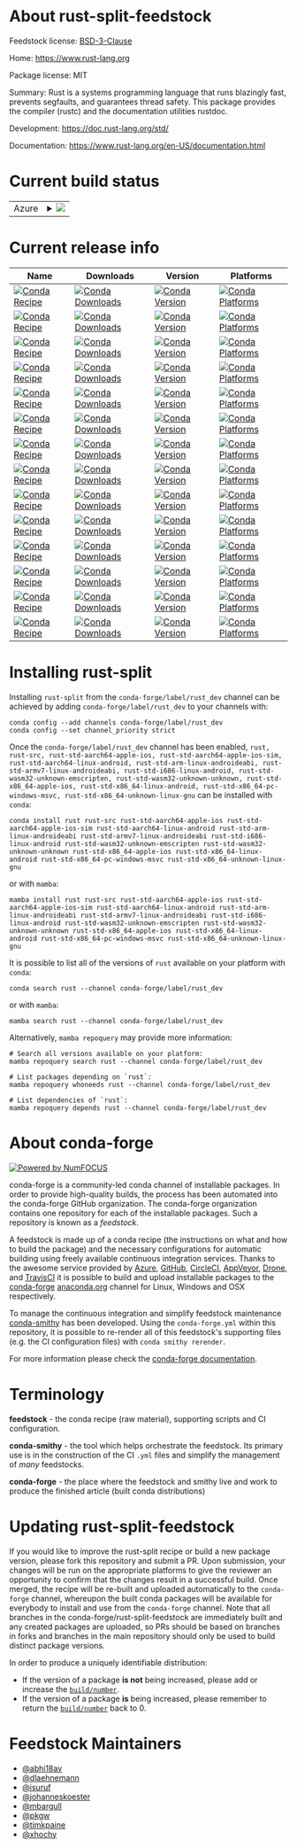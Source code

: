 About rust-split-feedstock
==========================

Feedstock license: [BSD-3-Clause](https://github.com/conda-forge/rust-feedstock/blob/main/LICENSE.txt)

Home: https://www.rust-lang.org

Package license: MIT

Summary: Rust is a systems programming language that runs blazingly fast, prevents segfaults, and guarantees thread safety.
This package provides the compiler (rustc) and the documentation utilities rustdoc.


Development: https://doc.rust-lang.org/std/

Documentation: https://www.rust-lang.org/en-US/documentation.html

Current build status
====================


<table>
    
  <tr>
    <td>Azure</td>
    <td>
      <details>
        <summary>
          <a href="https://dev.azure.com/conda-forge/feedstock-builds/_build/latest?definitionId=4321&branchName=main">
            <img src="https://dev.azure.com/conda-forge/feedstock-builds/_apis/build/status/rust-feedstock?branchName=main">
          </a>
        </summary>
        <table>
          <thead><tr><th>Variant</th><th>Status</th></tr></thead>
          <tbody><tr>
              <td>linux_64</td>
              <td>
                <a href="https://dev.azure.com/conda-forge/feedstock-builds/_build/latest?definitionId=4321&branchName=main">
                  <img src="https://dev.azure.com/conda-forge/feedstock-builds/_apis/build/status/rust-feedstock?branchName=main&jobName=linux&configuration=linux%20linux_64_" alt="variant">
                </a>
              </td>
            </tr><tr>
              <td>linux_aarch64</td>
              <td>
                <a href="https://dev.azure.com/conda-forge/feedstock-builds/_build/latest?definitionId=4321&branchName=main">
                  <img src="https://dev.azure.com/conda-forge/feedstock-builds/_apis/build/status/rust-feedstock?branchName=main&jobName=linux&configuration=linux%20linux_aarch64_" alt="variant">
                </a>
              </td>
            </tr><tr>
              <td>linux_ppc64le</td>
              <td>
                <a href="https://dev.azure.com/conda-forge/feedstock-builds/_build/latest?definitionId=4321&branchName=main">
                  <img src="https://dev.azure.com/conda-forge/feedstock-builds/_apis/build/status/rust-feedstock?branchName=main&jobName=linux&configuration=linux%20linux_ppc64le_" alt="variant">
                </a>
              </td>
            </tr><tr>
              <td>osx_64</td>
              <td>
                <a href="https://dev.azure.com/conda-forge/feedstock-builds/_build/latest?definitionId=4321&branchName=main">
                  <img src="https://dev.azure.com/conda-forge/feedstock-builds/_apis/build/status/rust-feedstock?branchName=main&jobName=osx&configuration=osx%20osx_64_" alt="variant">
                </a>
              </td>
            </tr><tr>
              <td>osx_arm64</td>
              <td>
                <a href="https://dev.azure.com/conda-forge/feedstock-builds/_build/latest?definitionId=4321&branchName=main">
                  <img src="https://dev.azure.com/conda-forge/feedstock-builds/_apis/build/status/rust-feedstock?branchName=main&jobName=osx&configuration=osx%20osx_arm64_" alt="variant">
                </a>
              </td>
            </tr><tr>
              <td>win_64</td>
              <td>
                <a href="https://dev.azure.com/conda-forge/feedstock-builds/_build/latest?definitionId=4321&branchName=main">
                  <img src="https://dev.azure.com/conda-forge/feedstock-builds/_apis/build/status/rust-feedstock?branchName=main&jobName=win&configuration=win%20win_64_" alt="variant">
                </a>
              </td>
            </tr><tr>
              <td>win_arm64</td>
              <td>
                <a href="https://dev.azure.com/conda-forge/feedstock-builds/_build/latest?definitionId=4321&branchName=main">
                  <img src="https://dev.azure.com/conda-forge/feedstock-builds/_apis/build/status/rust-feedstock?branchName=main&jobName=win&configuration=win%20win_arm64_" alt="variant">
                </a>
              </td>
            </tr>
          </tbody>
        </table>
      </details>
    </td>
  </tr>
</table>

Current release info
====================

| Name | Downloads | Version | Platforms |
| --- | --- | --- | --- |
| [![Conda Recipe](https://img.shields.io/badge/recipe-rust-green.svg)](https://anaconda.org/conda-forge/rust) | [![Conda Downloads](https://img.shields.io/conda/dn/conda-forge/rust.svg)](https://anaconda.org/conda-forge/rust) | [![Conda Version](https://img.shields.io/conda/vn/conda-forge/rust.svg)](https://anaconda.org/conda-forge/rust) | [![Conda Platforms](https://img.shields.io/conda/pn/conda-forge/rust.svg)](https://anaconda.org/conda-forge/rust) |
| [![Conda Recipe](https://img.shields.io/badge/recipe-rust--src-green.svg)](https://anaconda.org/conda-forge/rust-src) | [![Conda Downloads](https://img.shields.io/conda/dn/conda-forge/rust-src.svg)](https://anaconda.org/conda-forge/rust-src) | [![Conda Version](https://img.shields.io/conda/vn/conda-forge/rust-src.svg)](https://anaconda.org/conda-forge/rust-src) | [![Conda Platforms](https://img.shields.io/conda/pn/conda-forge/rust-src.svg)](https://anaconda.org/conda-forge/rust-src) |
| [![Conda Recipe](https://img.shields.io/badge/recipe-rust--std--aarch64--apple--ios-green.svg)](https://anaconda.org/conda-forge/rust-std-aarch64-apple-ios) | [![Conda Downloads](https://img.shields.io/conda/dn/conda-forge/rust-std-aarch64-apple-ios.svg)](https://anaconda.org/conda-forge/rust-std-aarch64-apple-ios) | [![Conda Version](https://img.shields.io/conda/vn/conda-forge/rust-std-aarch64-apple-ios.svg)](https://anaconda.org/conda-forge/rust-std-aarch64-apple-ios) | [![Conda Platforms](https://img.shields.io/conda/pn/conda-forge/rust-std-aarch64-apple-ios.svg)](https://anaconda.org/conda-forge/rust-std-aarch64-apple-ios) |
| [![Conda Recipe](https://img.shields.io/badge/recipe-rust--std--aarch64--apple--ios--sim-green.svg)](https://anaconda.org/conda-forge/rust-std-aarch64-apple-ios-sim) | [![Conda Downloads](https://img.shields.io/conda/dn/conda-forge/rust-std-aarch64-apple-ios-sim.svg)](https://anaconda.org/conda-forge/rust-std-aarch64-apple-ios-sim) | [![Conda Version](https://img.shields.io/conda/vn/conda-forge/rust-std-aarch64-apple-ios-sim.svg)](https://anaconda.org/conda-forge/rust-std-aarch64-apple-ios-sim) | [![Conda Platforms](https://img.shields.io/conda/pn/conda-forge/rust-std-aarch64-apple-ios-sim.svg)](https://anaconda.org/conda-forge/rust-std-aarch64-apple-ios-sim) |
| [![Conda Recipe](https://img.shields.io/badge/recipe-rust--std--aarch64--linux--android-green.svg)](https://anaconda.org/conda-forge/rust-std-aarch64-linux-android) | [![Conda Downloads](https://img.shields.io/conda/dn/conda-forge/rust-std-aarch64-linux-android.svg)](https://anaconda.org/conda-forge/rust-std-aarch64-linux-android) | [![Conda Version](https://img.shields.io/conda/vn/conda-forge/rust-std-aarch64-linux-android.svg)](https://anaconda.org/conda-forge/rust-std-aarch64-linux-android) | [![Conda Platforms](https://img.shields.io/conda/pn/conda-forge/rust-std-aarch64-linux-android.svg)](https://anaconda.org/conda-forge/rust-std-aarch64-linux-android) |
| [![Conda Recipe](https://img.shields.io/badge/recipe-rust--std--arm--linux--androideabi-green.svg)](https://anaconda.org/conda-forge/rust-std-arm-linux-androideabi) | [![Conda Downloads](https://img.shields.io/conda/dn/conda-forge/rust-std-arm-linux-androideabi.svg)](https://anaconda.org/conda-forge/rust-std-arm-linux-androideabi) | [![Conda Version](https://img.shields.io/conda/vn/conda-forge/rust-std-arm-linux-androideabi.svg)](https://anaconda.org/conda-forge/rust-std-arm-linux-androideabi) | [![Conda Platforms](https://img.shields.io/conda/pn/conda-forge/rust-std-arm-linux-androideabi.svg)](https://anaconda.org/conda-forge/rust-std-arm-linux-androideabi) |
| [![Conda Recipe](https://img.shields.io/badge/recipe-rust--std--armv7--linux--androideabi-green.svg)](https://anaconda.org/conda-forge/rust-std-armv7-linux-androideabi) | [![Conda Downloads](https://img.shields.io/conda/dn/conda-forge/rust-std-armv7-linux-androideabi.svg)](https://anaconda.org/conda-forge/rust-std-armv7-linux-androideabi) | [![Conda Version](https://img.shields.io/conda/vn/conda-forge/rust-std-armv7-linux-androideabi.svg)](https://anaconda.org/conda-forge/rust-std-armv7-linux-androideabi) | [![Conda Platforms](https://img.shields.io/conda/pn/conda-forge/rust-std-armv7-linux-androideabi.svg)](https://anaconda.org/conda-forge/rust-std-armv7-linux-androideabi) |
| [![Conda Recipe](https://img.shields.io/badge/recipe-rust--std--i686--linux--android-green.svg)](https://anaconda.org/conda-forge/rust-std-i686-linux-android) | [![Conda Downloads](https://img.shields.io/conda/dn/conda-forge/rust-std-i686-linux-android.svg)](https://anaconda.org/conda-forge/rust-std-i686-linux-android) | [![Conda Version](https://img.shields.io/conda/vn/conda-forge/rust-std-i686-linux-android.svg)](https://anaconda.org/conda-forge/rust-std-i686-linux-android) | [![Conda Platforms](https://img.shields.io/conda/pn/conda-forge/rust-std-i686-linux-android.svg)](https://anaconda.org/conda-forge/rust-std-i686-linux-android) |
| [![Conda Recipe](https://img.shields.io/badge/recipe-rust--std--wasm32--unknown--emscripten-green.svg)](https://anaconda.org/conda-forge/rust-std-wasm32-unknown-emscripten) | [![Conda Downloads](https://img.shields.io/conda/dn/conda-forge/rust-std-wasm32-unknown-emscripten.svg)](https://anaconda.org/conda-forge/rust-std-wasm32-unknown-emscripten) | [![Conda Version](https://img.shields.io/conda/vn/conda-forge/rust-std-wasm32-unknown-emscripten.svg)](https://anaconda.org/conda-forge/rust-std-wasm32-unknown-emscripten) | [![Conda Platforms](https://img.shields.io/conda/pn/conda-forge/rust-std-wasm32-unknown-emscripten.svg)](https://anaconda.org/conda-forge/rust-std-wasm32-unknown-emscripten) |
| [![Conda Recipe](https://img.shields.io/badge/recipe-rust--std--wasm32--unknown--unknown-green.svg)](https://anaconda.org/conda-forge/rust-std-wasm32-unknown-unknown) | [![Conda Downloads](https://img.shields.io/conda/dn/conda-forge/rust-std-wasm32-unknown-unknown.svg)](https://anaconda.org/conda-forge/rust-std-wasm32-unknown-unknown) | [![Conda Version](https://img.shields.io/conda/vn/conda-forge/rust-std-wasm32-unknown-unknown.svg)](https://anaconda.org/conda-forge/rust-std-wasm32-unknown-unknown) | [![Conda Platforms](https://img.shields.io/conda/pn/conda-forge/rust-std-wasm32-unknown-unknown.svg)](https://anaconda.org/conda-forge/rust-std-wasm32-unknown-unknown) |
| [![Conda Recipe](https://img.shields.io/badge/recipe-rust--std--x86__64--apple--ios-green.svg)](https://anaconda.org/conda-forge/rust-std-x86_64-apple-ios) | [![Conda Downloads](https://img.shields.io/conda/dn/conda-forge/rust-std-x86_64-apple-ios.svg)](https://anaconda.org/conda-forge/rust-std-x86_64-apple-ios) | [![Conda Version](https://img.shields.io/conda/vn/conda-forge/rust-std-x86_64-apple-ios.svg)](https://anaconda.org/conda-forge/rust-std-x86_64-apple-ios) | [![Conda Platforms](https://img.shields.io/conda/pn/conda-forge/rust-std-x86_64-apple-ios.svg)](https://anaconda.org/conda-forge/rust-std-x86_64-apple-ios) |
| [![Conda Recipe](https://img.shields.io/badge/recipe-rust--std--x86__64--linux--android-green.svg)](https://anaconda.org/conda-forge/rust-std-x86_64-linux-android) | [![Conda Downloads](https://img.shields.io/conda/dn/conda-forge/rust-std-x86_64-linux-android.svg)](https://anaconda.org/conda-forge/rust-std-x86_64-linux-android) | [![Conda Version](https://img.shields.io/conda/vn/conda-forge/rust-std-x86_64-linux-android.svg)](https://anaconda.org/conda-forge/rust-std-x86_64-linux-android) | [![Conda Platforms](https://img.shields.io/conda/pn/conda-forge/rust-std-x86_64-linux-android.svg)](https://anaconda.org/conda-forge/rust-std-x86_64-linux-android) |
| [![Conda Recipe](https://img.shields.io/badge/recipe-rust--std--x86__64--pc--windows--msvc-green.svg)](https://anaconda.org/conda-forge/rust-std-x86_64-pc-windows-msvc) | [![Conda Downloads](https://img.shields.io/conda/dn/conda-forge/rust-std-x86_64-pc-windows-msvc.svg)](https://anaconda.org/conda-forge/rust-std-x86_64-pc-windows-msvc) | [![Conda Version](https://img.shields.io/conda/vn/conda-forge/rust-std-x86_64-pc-windows-msvc.svg)](https://anaconda.org/conda-forge/rust-std-x86_64-pc-windows-msvc) | [![Conda Platforms](https://img.shields.io/conda/pn/conda-forge/rust-std-x86_64-pc-windows-msvc.svg)](https://anaconda.org/conda-forge/rust-std-x86_64-pc-windows-msvc) |
| [![Conda Recipe](https://img.shields.io/badge/recipe-rust--std--x86__64--unknown--linux--gnu-green.svg)](https://anaconda.org/conda-forge/rust-std-x86_64-unknown-linux-gnu) | [![Conda Downloads](https://img.shields.io/conda/dn/conda-forge/rust-std-x86_64-unknown-linux-gnu.svg)](https://anaconda.org/conda-forge/rust-std-x86_64-unknown-linux-gnu) | [![Conda Version](https://img.shields.io/conda/vn/conda-forge/rust-std-x86_64-unknown-linux-gnu.svg)](https://anaconda.org/conda-forge/rust-std-x86_64-unknown-linux-gnu) | [![Conda Platforms](https://img.shields.io/conda/pn/conda-forge/rust-std-x86_64-unknown-linux-gnu.svg)](https://anaconda.org/conda-forge/rust-std-x86_64-unknown-linux-gnu) |

Installing rust-split
=====================

Installing `rust-split` from the `conda-forge/label/rust_dev` channel can be achieved by adding `conda-forge/label/rust_dev` to your channels with:

```
conda config --add channels conda-forge/label/rust_dev
conda config --set channel_priority strict
```

Once the `conda-forge/label/rust_dev` channel has been enabled, `rust, rust-src, rust-std-aarch64-apple-ios, rust-std-aarch64-apple-ios-sim, rust-std-aarch64-linux-android, rust-std-arm-linux-androideabi, rust-std-armv7-linux-androideabi, rust-std-i686-linux-android, rust-std-wasm32-unknown-emscripten, rust-std-wasm32-unknown-unknown, rust-std-x86_64-apple-ios, rust-std-x86_64-linux-android, rust-std-x86_64-pc-windows-msvc, rust-std-x86_64-unknown-linux-gnu` can be installed with `conda`:

```
conda install rust rust-src rust-std-aarch64-apple-ios rust-std-aarch64-apple-ios-sim rust-std-aarch64-linux-android rust-std-arm-linux-androideabi rust-std-armv7-linux-androideabi rust-std-i686-linux-android rust-std-wasm32-unknown-emscripten rust-std-wasm32-unknown-unknown rust-std-x86_64-apple-ios rust-std-x86_64-linux-android rust-std-x86_64-pc-windows-msvc rust-std-x86_64-unknown-linux-gnu
```

or with `mamba`:

```
mamba install rust rust-src rust-std-aarch64-apple-ios rust-std-aarch64-apple-ios-sim rust-std-aarch64-linux-android rust-std-arm-linux-androideabi rust-std-armv7-linux-androideabi rust-std-i686-linux-android rust-std-wasm32-unknown-emscripten rust-std-wasm32-unknown-unknown rust-std-x86_64-apple-ios rust-std-x86_64-linux-android rust-std-x86_64-pc-windows-msvc rust-std-x86_64-unknown-linux-gnu
```

It is possible to list all of the versions of `rust` available on your platform with `conda`:

```
conda search rust --channel conda-forge/label/rust_dev
```

or with `mamba`:

```
mamba search rust --channel conda-forge/label/rust_dev
```

Alternatively, `mamba repoquery` may provide more information:

```
# Search all versions available on your platform:
mamba repoquery search rust --channel conda-forge/label/rust_dev

# List packages depending on `rust`:
mamba repoquery whoneeds rust --channel conda-forge/label/rust_dev

# List dependencies of `rust`:
mamba repoquery depends rust --channel conda-forge/label/rust_dev
```


About conda-forge
=================

[![Powered by
NumFOCUS](https://img.shields.io/badge/powered%20by-NumFOCUS-orange.svg?style=flat&colorA=E1523D&colorB=007D8A)](https://numfocus.org)

conda-forge is a community-led conda channel of installable packages.
In order to provide high-quality builds, the process has been automated into the
conda-forge GitHub organization. The conda-forge organization contains one repository
for each of the installable packages. Such a repository is known as a *feedstock*.

A feedstock is made up of a conda recipe (the instructions on what and how to build
the package) and the necessary configurations for automatic building using freely
available continuous integration services. Thanks to the awesome service provided by
[Azure](https://azure.microsoft.com/en-us/services/devops/), [GitHub](https://github.com/),
[CircleCI](https://circleci.com/), [AppVeyor](https://www.appveyor.com/),
[Drone](https://cloud.drone.io/welcome), and [TravisCI](https://travis-ci.com/)
it is possible to build and upload installable packages to the
[conda-forge](https://anaconda.org/conda-forge) [anaconda.org](https://anaconda.org/)
channel for Linux, Windows and OSX respectively.

To manage the continuous integration and simplify feedstock maintenance
[conda-smithy](https://github.com/conda-forge/conda-smithy) has been developed.
Using the ``conda-forge.yml`` within this repository, it is possible to re-render all of
this feedstock's supporting files (e.g. the CI configuration files) with ``conda smithy rerender``.

For more information please check the [conda-forge documentation](https://conda-forge.org/docs/).

Terminology
===========

**feedstock** - the conda recipe (raw material), supporting scripts and CI configuration.

**conda-smithy** - the tool which helps orchestrate the feedstock.
                   Its primary use is in the construction of the CI ``.yml`` files
                   and simplify the management of *many* feedstocks.

**conda-forge** - the place where the feedstock and smithy live and work to
                  produce the finished article (built conda distributions)


Updating rust-split-feedstock
=============================

If you would like to improve the rust-split recipe or build a new
package version, please fork this repository and submit a PR. Upon submission,
your changes will be run on the appropriate platforms to give the reviewer an
opportunity to confirm that the changes result in a successful build. Once
merged, the recipe will be re-built and uploaded automatically to the
`conda-forge` channel, whereupon the built conda packages will be available for
everybody to install and use from the `conda-forge` channel.
Note that all branches in the conda-forge/rust-split-feedstock are
immediately built and any created packages are uploaded, so PRs should be based
on branches in forks and branches in the main repository should only be used to
build distinct package versions.

In order to produce a uniquely identifiable distribution:
 * If the version of a package **is not** being increased, please add or increase
   the [``build/number``](https://docs.conda.io/projects/conda-build/en/latest/resources/define-metadata.html#build-number-and-string).
 * If the version of a package **is** being increased, please remember to return
   the [``build/number``](https://docs.conda.io/projects/conda-build/en/latest/resources/define-metadata.html#build-number-and-string)
   back to 0.

Feedstock Maintainers
=====================

* [@abhi18av](https://github.com/abhi18av/)
* [@dlaehnemann](https://github.com/dlaehnemann/)
* [@isuruf](https://github.com/isuruf/)
* [@johanneskoester](https://github.com/johanneskoester/)
* [@mbargull](https://github.com/mbargull/)
* [@pkgw](https://github.com/pkgw/)
* [@timkpaine](https://github.com/timkpaine/)
* [@xhochy](https://github.com/xhochy/)

